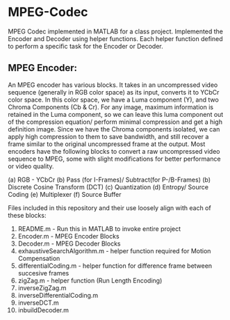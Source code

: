 # MPEG-Codec
MPEG Codec implemented in MATLAB for a class project. Implemented the Encoder and Decoder using helper functions. Each helper function defined to perform a specific task for the Encoder or Decoder.


MPEG Encoder:
-------------
An MPEG encoder has various blocks. It takes in an uncompressed video sequence (generally in RGB color space) as its input, converts it to YCbCr color space. In this color space, we have a Luma component (Y), and two Chroma Components (Cb & Cr). For any image, maximum information is retained in the Luma component, so we can leave this luma component out of the compression equation/ perform minimal compression and get a high definition image. Since we have the Chroma components isolated, we can apply high compression to them to save bandwidth, and still recover a frame similar to the original uncompressed frame at the output.
Most encoders have the following blocks to convert a raw uncompressed video sequence to MPEG, some with slight modifications for better performance or video quality.

(a) RGB - YCbCr
(b) Pass (for I-Frames)/ Subtract(for P-/B-Frames)
(b) Discrete Cosine Transform (DCT)
(c) Quantization
(d) Entropy/ Source Coding
(e) Multiplexer
(f) Source Buffer

Files included in this repository and their use loosely align with each of these blocks:
1. README.m - Run this in MATLAB to invoke entire project
2. Encoder.m - MPEG Encoder Blocks
3. Decoder.m - MPEG Decoder Blocks
4. exhaustiveSearchAlgorithm.m - helper function required for Motion Compensation
5. differentialCoding.m - helper function for difference frame between succesive frames
6. zigZag.m - helper function (Run Length Encoding)
7. inverseZigZag.m
8. inverseDifferentialCoding.m
9. inverseDCT.m
10. inbuildDecoder.m
